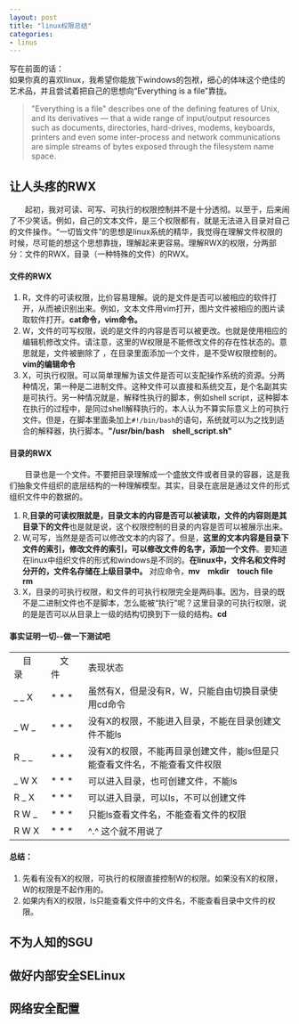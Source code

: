 ```yaml
---
layout: post
title: "linux权限总结"
categories:
- linus
---
```

写在前面的话：<br/>
如果你真的喜欢linux，我希望你能放下windows的包袱，细心的体味这个绝佳的艺术品，并且尝试着把自己的思想向“Everything is a file”靠拢。
>"Everything is a file" describes one of the defining features of Unix, and its derivatives — that a wide range of input/output resources such as documents, directories, hard-drives, modems, keyboards, printers and even some inter-process and network communications are simple streams of bytes exposed through the filesystem name space.

## 让人头疼的RWX ##

&emsp;&emsp;起初，我对可读、可写、可执行的权限控制并不是十分透彻。以至于，后来闹了不少笑话。例如，自己的文本文件，是三个权限都有，就是无法进入目录对自己的文件操作。“一切皆文件”的思想是linux系统的精华，我觉得在理解文件权限的时候，尽可能的想这个思想靠拢，理解起来更容易。理解RWX的权限，分两部分：文件的RWX，目录（一种特殊的文件）的RWX。


#### 文件的RWX ####
1. R，文件的可读权限，比价容易理解。说的是文件是否可以被相应的软件打开，从而被识别出来。例如，文本文件用vim打开，图片文件被相应的图片读取软件打开。**cat命令，vim命令。**
2. W，文件的可写权限，说的是文件的内容是否可以被更改。也就是使用相应的编辑机修改文件。请注意，这里的W权限是不能修改文件的存在性状态的。意思就是，文件被删除了 ，在目录里面添加一个文件，是不受W权限控制的。**vim的编辑命令**
3. X，可执行权限。可以简单理解为该文件是否可以支配操作系统的资源。分两种情况，第一种是二进制文件。这种文件可以直接和系统交互，是个名副其实是可执行。另一种情况就是，解释性执行的脚本，例如shell script，这种脚本在执行的过程中，是同过shell解释执行的，本人认为不算实际意义上的可执行文件。但是，在脚本里面条加上`#!/bin/bash`的语句，系统就可以为之找到适合的解释器，执行脚本。**"/usr/bin/bash&emsp;shell_script.sh"**

#### 目录的RWX ####
&emsp;&emsp;目录也是一个文件。不要把目录理解成一个盛放文件或者目录的容器，这是我们抽象文件组织的底层结构的一种理解模型。其实，目录在底层是通过文件的形式组织文件中的数据的。

1. R,**目录的可读权限就是，目录文本的内容是否可以被读取，文件的内容则是其目录下的文件**也是就是说，这个权限控制的目录的内容是否可以被展示出来。
2. W,可写，当然是是否可以修改文本的内容了。但是，**这里的文本内容是目录下文件的索引，修改文件的索引，可以修改文件的名字，添加一个文件**。要知道在linux中组织文件的形式和windows是不同的。**在linux中，文件名和文件时分开的，文件名存储在上级目录中。** 对应命令，**mv&emsp;mkdir&emsp;touch file&emsp;rm**
3. X，目录的可执行权限，和文件的可执行权限完全是两码事。因为，目录的既不是二进制文件也不是脚本，怎么能被“执行”呢？这里目录的可执行权限，说的是是否可以从目录上一级的结构切换到下一级的结构。**cd**


#### 事实证明一切--做一下测试吧 ####

<table class="meng">
<tr><td>&emsp;目录&emsp;</td><td>&emsp;文件&emsp;</td><td>表现状态</td></tr>
<tr><td>_ _ X</td><td>* * * </td><td>虽然有X，但是没有R，W，只能自由切换目录使用cd命令</td></tr>
<tr><td>_ W _</td><td>* * * </td><td>没有X的权限，不能进入目录，不能在目录创建文件不能ls</td></tr>
<tr><td>R _ _</td><td>* * * </td><td>没有X的权限，不能再目录创建文件，能ls但是只能查看文件名，不能查看文件权限</td></tr>
<tr><td>_ W X</td><td>* * * </td><td>可以进入目录，也可创建文件，不能ls</td></tr>
<tr><td>R _ X</td><td>* * * </td><td>可以进入目录，可以ls，不可以创建文件</td></tr>
<tr><td>R W _</td><td>* * * </td><td>只能ls查看文件名，不能查看文件的权限</td></tr>
<tr><td>R W X</td><td>* * * </td><td>^.^ 这个就不用说了</td></tr>
</table>

#### 总结： ####

1. 先看有没有X的权限，可执行的权限直接控制W的权限。如果没有X的权限，W的权限是不起作用的。
2. 如果内有X的权限，ls只能查看文件中的文件名，不能查看目录中文件的权限。
## 不为人知的SGU ##

## 做好内部安全SELinux ##

## 网络安全配置 ##